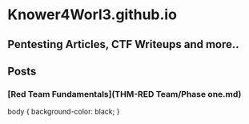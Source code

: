 # Knower4Worl3.github.io

Pentesting Articles, CTF Writeups and more..
--------------------------------------------

Posts
-----
### [Red Team Fundamentals](THM-RED Team/Phase one.md)
body { background-color: black; }
    






